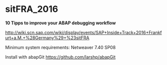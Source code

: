 # sitFRA_2016

**10 Tipps to improve your ABAP debugging workflow**

http://wiki.scn.sap.com/wiki/display/events/SAP+Inside+Track+2016+Frankfurt+a.M.+%28Germany%29+%23sitFRA

Minimum system requirements: Netweaver 7.40 SP08

Install with abapGit https://github.com/larshp/abapGit
